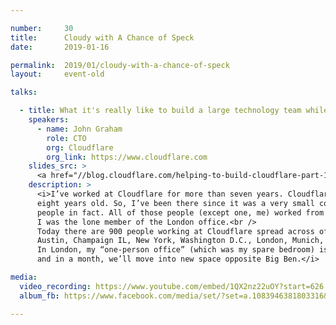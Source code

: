 ```yaml
---

number:     30
title:      Cloudy with A Chance of Speck
date:       2019-01-16

permalink:  2019/01/cloudy-with-a-chance-of-speck
layout:     event-old

talks:

  - title: What it's really like to build a large technology team while building products
    speakers:
      - name: John Graham
        role: CTO
        org: Cloudflare
        org_link: https://www.cloudflare.com
    slides_src: >
      <a href="//blog.cloudflare.com/helping-to-build-cloudflare-part-1/">Helping to build Cloudflare</a>
    description: >
      <i>I’ve worked at Cloudflare for more than seven years. Cloudflare itself is more than
      eight years old. So, I’ve been there since it was a very small company. About twenty
      people in fact. All of those people (except one, me) worked from an office in San Francisco.
      I was the lone member of the London office.<br />
      Today there are 900 people working at Cloudflare spread across offices in San Francisco,
      Austin, Champaign IL, New York, Washington D.C., London, Munich, Singapore and Beijing.
      In London, my “one-person office” (which was my spare bedroom) is now almost 200 people
      and in a month, we’ll move into new space opposite Big Ben.</i>

media:
  video_recording: https://www.youtube.com/embed/1QX2nz22uOY?start=626
  album_fb: https://www.facebook.com/media/set/?set=a.1083946381803316&type=3

---
```

